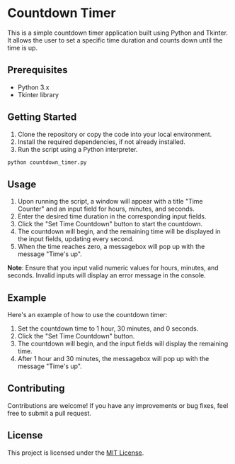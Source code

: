 # Countdown Timer

This is a simple countdown timer application built using Python and Tkinter. It allows the user to set a specific time duration and counts down until the time is up.

## Prerequisites
- Python 3.x
- Tkinter library

## Getting Started

1. Clone the repository or copy the code into your local environment.
2. Install the required dependencies, if not already installed.
3. Run the script using a Python interpreter.

```bash
python countdown_timer.py
```

## Usage

1. Upon running the script, a window will appear with a title "Time Counter" and an input field for hours, minutes, and seconds.
2. Enter the desired time duration in the corresponding input fields.
3. Click the "Set Time Countdown" button to start the countdown.
4. The countdown will begin, and the remaining time will be displayed in the input fields, updating every second.
5. When the time reaches zero, a messagebox will pop up with the message "Time's up".

**Note**: Ensure that you input valid numeric values for hours, minutes, and seconds. Invalid inputs will display an error message in the console.

## Example

Here's an example of how to use the countdown timer:

1. Set the countdown time to 1 hour, 30 minutes, and 0 seconds.
2. Click the "Set Time Countdown" button.
3. The countdown will begin, and the input fields will display the remaining time.
4. After 1 hour and 30 minutes, the messagebox will pop up with the message "Time's up".

## Contributing

Contributions are welcome! If you have any improvements or bug fixes, feel free to submit a pull request.

## License

This project is licensed under the [MIT License](https://opensource.org/licenses/MIT).
